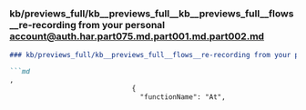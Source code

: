 ### kb/previews_full/kb__previews_full__kb__previews_full__flows__re-recording from your personal account@auth.har.part075.md.part001.md.part002.md

```md
### kb/previews_full/kb__previews_full__flows__re-recording from your personal account@auth.har.part075.md.part001.md (part 002)

```md
,
                              {
                                "functionName": "At",
                  
```

```

```
